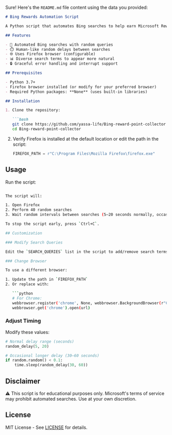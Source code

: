 Sure! Here's the `README.md` file content using the data you provided:

````markdown
# Bing Rewards Automation Script

A Python script that automates Bing searches to help earn Microsoft Rewards points.

## Features

- 🚀 Automated Bing searches with random queries  
- ⏱️ Human-like random delays between searches  
- 🌐 Uses Firefox browser (configurable)  
- 📊 Diverse search terms to appear more natural  
- 🔒 Graceful error handling and interrupt support  

## Prerequisites

- Python 3.7+
- Firefox browser installed (or modify for your preferred browser)
- Required Python packages: **None** (uses built-in libraries)

## Installation

1. Clone the repository:

   ```bash
   git clone https://github.com/yassa-life/Bing-reward-point-collector.git
   cd Bing-reward-point-collector
````

2. Verify Firefox is installed at the default location or edit the path in the script:

   ```python
   FIREFOX_PATH = r"C:\Program Files\Mozilla Firefox\firefox.exe"
   ```

## Usage

Run the script:

```bash

The script will:

1. Open Firefox
2. Perform 40 random searches
3. Wait random intervals between searches (5–20 seconds normally, occasionally longer)

To stop the script early, press `Ctrl+C`.

## Customization

### Modify Search Queries

Edit the `SEARCH_QUERIES` list in the script to add/remove search terms.

### Change Browser

To use a different browser:

1. Update the path in `FIREFOX_PATH`
2. Or replace with:

   ```python
   # For Chrome:
   webbrowser.register('chrome', None, webbrowser.BackgroundBrowser(r"C:\Program Files\Google\Chrome\Application\chrome.exe"))
   webbrowser.get('chrome').open(url)
   ```

### Adjust Timing

Modify these values:

```python
# Normal delay range (seconds)
random_delay(5, 20)

# Occasional longer delay (30–60 seconds)
if random.random() < 0.1:
    time.sleep(random_delay(30, 60))
```

## Disclaimer

⚠️ This script is for educational purposes only. Microsoft's terms of service may prohibit automated searches. Use at your own discretion.

## License

MIT License - See [LICENSE](LICENSE) for details.

